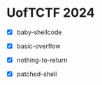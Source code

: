 # UofTCTF 2024

- [x] baby-shellcode
- [x] basic-overflow
- [x] nothing-to-return
- [x] patched-shell

